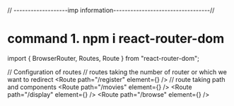 


// -------------------imp information----------------------------------//
#  command 1.  npm i react-router-dom
import { BrowserRouter, Routes, Route } from "react-router-dom"; 

<BrowserRouter>  // Configuration of routes
      <Routes> //  routes taking the number of router or which we want to redirect
        <Route path="/register" element={<Register />} /> // route taking path and components
        <Route path="/movies" element={<Movies />} />
        <Route path="/display" element={<Display />} />
        <Route path="/browse" element={<Browse />} />
      </Routes>
    </BrowserRouter>

